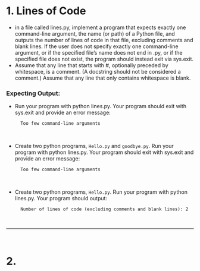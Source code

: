# 1. Lines of Code
-  in a file called lines.py, implement a program that expects exactly one command-line argument, the name (or path) of a Python file, and outputs the number of lines of code in that file, excluding comments and blank lines. If the user does not specify exactly one command-line argument, or if the specified file’s name does not end in .py, or if the specified file does not exist, the program should instead exit via sys.exit.
-  Assume that any line that starts with #, optionally preceded by whitespace, is a comment. (A docstring should not be considered a comment.) Assume that any line that only contains whitespace is blank.<br/>

### Expecting Output:
- Run your program with python lines.py. Your program should exit with sys.exit and provide an error message:

        Too few command-line arguments
    <br/>

- Create two python programs, `Hello.py` and `goodbye.py`. Run your program with python lines.py. Your program should exit with sys.exit and provide an error message:

        Too few command-line arguments
    <br/>

- Create two python programs, `Hello.py`. Run your program with python lines.py. Your program should output:
 
        Number of lines of code (excluding comments and blank lines): 2

<br/>

---

<br/>

# 2. 
